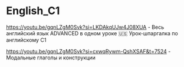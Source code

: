 # English_C1

https://youtu.be/gqnLZgM0Svk?si=LKDAkqUJw4J08XUA - Весь английский язык ADVANCED в одном уроке 🇺🇸 Урок-шпаргалка по английскому С1


https://youtu.be/gqnLZgM0Svk?si=cxwqRywm-QshXSAF&t=7524 - Модальные глаголы и конструкции
